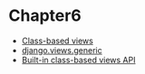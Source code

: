 # Chapter6

* [Class-based views](https://docs.djangoproject.com/en/2.1/topics/class-based-views/)
* [django.views.generic](https://github.com/django/django/tree/2.1/django/views/generic)
* [Built-in class-based views API](https://docs.djangoproject.com/en/2.1/ref/class-based-views/)
